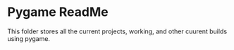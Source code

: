 # Pygame ReadMe

This folder stores all the current projects, working, and other cuurent builds using pygame.
